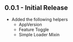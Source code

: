 ## 0.0.1 - Initial Release
* Added the following helpers
  * AppVersion
  * Feature Toggle
  * Simple Loader Mixin

